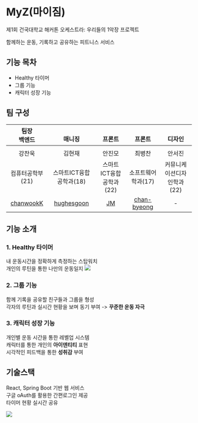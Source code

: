 # MyZ(마이짐)
제1회 건국대학교 해커톤 오케스트라: 우리들의 1악장 프로젝트       

함께하는 운동,​ 기록하고 공유하는 피트니스 서비스

## 기능 목차
- Healthy 타이머
- 그룹 기능
- 캐릭터 성장 기능

## 팀 구성

|팀장<br/>백엔드| <br/>매니징 | <br/>프론트 | <br/>프론트 | <br/>디자인 |
|:---:|:---:|:---:|:---:|:---:|
|   |   |   |   |   |
|  강찬욱 | 김현재 | 안진모 | 최병찬 | 안서진 |
|  컴퓨터공학부(21) | 스마트ICT융합공학과(18) | 스마트ICT융합공학과(22) | 소프트웨어학과(17) | 커뮤니케이션디자인학과(22) |
| [chanwookK](https://github.com/chanwookK)  | [hughesgoon](https://github.com/hughesgoon)  | [JM](https://github.com/ajm6238)  | [chan-byeong](https://github.com/chan-byeong)  | - |

## 기능 소개

### 1. Healthy 타이머
내 운동시간을 정확하게 측정하는 스탑워치​   
개인의 루틴을 통한 나만의 운동일지​
<img src='업로드시 경로적기'/>

### 2. 그룹 기능
함께 기록을 공유할 친구들과 그룹을 형성​   
각자의 루틴과 실시간 현황을 보며 동기 부여 -> **꾸준한 운동 자극**

### 3. 캐릭터 성장 기능
개인별 운동 시간을 통한 레벨업 시스템​   
캐릭터를 통한 개인의 **아이덴티티** 표현​   
시각적인 피드백을 통한 **성취감** 부여

## 기술스택
React, Spring Boot 기반 웹 서비스​   
구글 oAuth를 활용한 간편로그인 제공​   
타이머 현황 실시간 공유


<img src='https://github.com/chanwookK/teamRemember/assets/114604267/931db599-6614-471b-b70f-ac126c471ab0'/>

